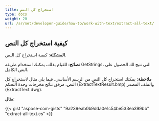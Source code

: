 ```yaml
---
title: استخراج كل النص
type: docs
weight: 20
url: /ar/net/developer-guide/how-to/work-with-text/extract-all-text/
---
```


## **كيفية استخراج كل النص**

**المشكلة:** كيفية استخراج كل النص.

**نصائح:** للقيام بذلك، يمكنك استخدام طريقة GetStrings، التي تتيح لك الحصول على النص الكامل.

**ملاحظة:** يمكنك استخراج كل النص من الرسم الأساسي.
فيما يلي مثال لاستخراج كل النص.
مرفق نتائج مخرجات وحدة التحكم (ExtractTextResult.bmp) والملف المصدر (ExtractText.dwg).

**مثال:**

{{< gist "aspose-com-gists" "9a239eab0b9dda0e1c54be533ea399bb" "extract-all-text.cs" >}}
